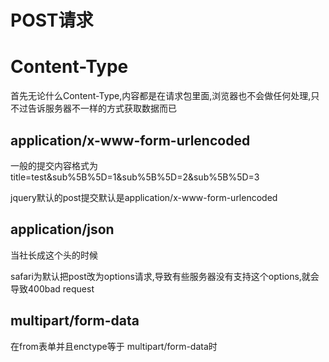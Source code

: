 # POST请求



# Content-Type

首先无论什么Content-Type,内容都是在请求包里面,浏览器也不会做任何处理,只不过告诉服务器不一样的方式获取数据而已

## application/x-www-form-urlencoded

一般的提交内容格式为title=test&sub%5B%5D=1&sub%5B%5D=2&sub%5B%5D=3

jquery默认的post提交默认是application/x-www-form-urlencoded

## application/json

当社长成这个头的时候

safari为默认把post改为options请求,导致有些服务器没有支持这个options,就会导致400bad request

## multipart/form-data

在from表单并且enctype等于 multipart/form-data时